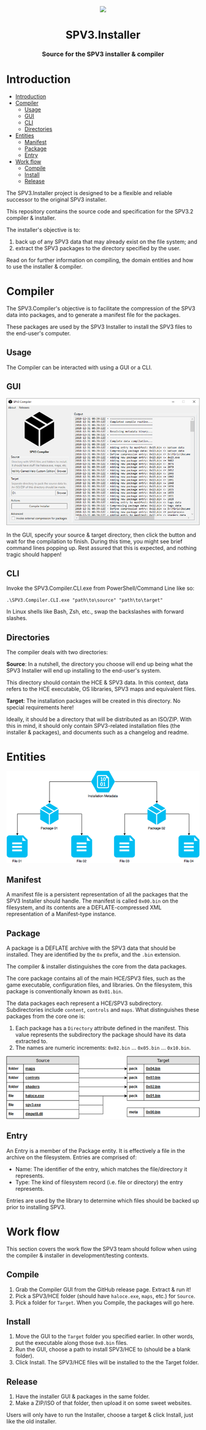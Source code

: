 <html>
    <p align="center">
        <img src="https://user-images.githubusercontent.com/10241434/50553560-fdff7e80-0ce3-11e9-9fa4-979cd91ad745.png">
    </p>
    <h1 align="center">
        SPV3.Installer
    </h1>
    <h3 align="center">
        Source for the SPV3 installer & compiler
    </h3>
</html>

# Introduction

- [Introduction](#introduction)
- [Compiler](#compiler)
  - [Usage](#usage)
  - [GUI](#gui)
  - [CLI](#cli)
  - [Directories](#directories)
- [Entities](#entities)
  - [Manifest](#manifest)
  - [Package](#package)
  - [Entry](#entry)
- [Work flow](#work-flow)
  - [Compile](#compile)
  - [Install](#install)
  - [Release](#release)

The SPV3.Installer project is designed to be a flexible and reliable successor
to the original SPV3 installer.

This repository contains the source code and specification for the SPV3.2
compiler & installer.

The installer's objective is to:

1. back up of any SPV3 data that may already exist on the file system; and
2. extract the SPV3 packages to the directory specified by the user.

Read on for further information on compiling, the domain entities and how to use
the installer & compiler.

# Compiler

The SPV3.Compiler's objective is to facilitate the compression of the SPV3 data
into packages, and to generate a manifest file for the packages.

These packages are used by the SPV3 Installer to install the SPV3 files to the
end-user's computer.

## Usage

The Compiler can be interacted with using a GUI or a CLI.

## GUI

![compiler-gui](doc/screenshots/compiler-gui.png)

In the GUI, specify your source & target directory, then click the button and
wait for the compilation to finish. During this time, you might see brief
command lines popping up. Rest assured that this is expected, and nothing tragic
should happen!

## CLI

Invoke the SPV3.Compiler.CLI.exe from PowerShell/Command Line like so:

```
.\SPV3.Compiler.CLI.exe "path\to\source" "path\to\target"
```

In Linux shells like Bash, Zsh, etc., swap the backslashes with forward slashes.

## Directories

The compiler deals with two directories:

**Source**: In a nutshell, the directory you choose will end up being what the
SPV3 Installer will end up installing to the end-user's system.
  
This directory should contain the HCE & SPV3 data. In this context, data refers
to the HCE executable, OS libraries, SPV3 maps and equivalent files.
          
**Target**: The installation packages will be created in this directory. No
special requirements here!

Ideally, it should be a directory that will be distributed as an ISO/ZIP. With
this in mind, it should only contain SPV3-related installation files (the
installer & packages), and documents such as a changelog and readme.

# Entities

![hierarchy](doc/diagrams/hierarchy.png)

## Manifest

A manifest file is a persistent representation of all the packages that the SPV3
Installer should handle. The manifest is called `0x00.bin` on the filesystem,
and its contents are a DEFLATE-compressed XML representation of a Manifest-type
instance. 

## Package

A package is a DEFLATE archive with the SPV3 data that should be installed. They
are identified by the `0x` prefix, and the `.bin` extension. 

The compiler & installer distinguishes the core from the data packages.

The core package contains all of the main HCE/SPV3 files, such as the game
executable, configuration files, and libraries. On the filesystem, this package
is conventionally known as `0x01.bin`.

The data packages each represent a HCE/SPV3 subdirectory. Subdirectories include
`content`, `controls` and `maps`. What distinguishes these packages from the
core one is:

1. Each package has a `Directory` attribute defined in the manifest. This value
   represents the subdirectory the package should have its data extracted to.  
2. The names are numeric increments: `0x02.bin` ... `0x05.bin` ... `0x10.bin`.

![packages](doc/diagrams/packages.png)

## Entry

An Entry is a member of the Package entity. It is effectively a file in the
archive on the filesystem. Entries are comprised of:

- Name: The identifier of the entry, which matches the file/directory it
  represents.
- Type: The kind of filesystem record (i.e. file or directory) the entry
  represents.

Entries are used by the  library to determine which files should be backed up
prior to installing SPV3.

# Work flow

This section covers the work flow the SPV3 team should follow when using the
compiler & installer in development/testing contexts.

## Compile

1. Grab the Compiler GUI from the GitHub release page. Extract & run it!
2. Pick a SPV3/HCE folder (should have `haloce.exe`, `maps`, etc.) for `Source`.
3. Pick a folder for `Target`. When you Compile, the packages will go here.

## Install

1. Move the GUI to the `Target` folder you specified earlier.
   In other words, put the executable along those `0x0.bin` files.
2. Run the GUI, choose a path to install SPV3/HCE to (should be a blank folder).
3. Click Install. The SPV3/HCE files will be installed to the the Target folder.

## Release

1. Have the installer GUI & packages in the same folder.
2. Make a ZIP/ISO of that folder, then upload it on some sweet websites.

Users will only have to run the Installer, choose a target & click Install, just
like the old installer.